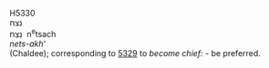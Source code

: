 <body>
  <p>H5330<br>  נצח  <br> נְצַח  ‎  n<sup>e</sup>tsach  <br><i>nets-akh‘ </i><br>(Chaldee); corresponding to <a href="h5329.htm">5329</a>  to <i>become</i> <i>chief: - </i>be preferred.<br></p>
 </body>